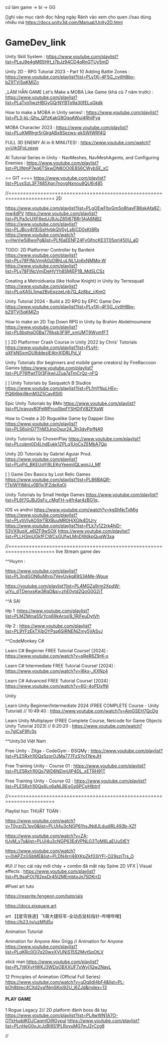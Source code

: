 cứ làm game -> bí -> GG

[]ghi vào mục rảnh đọc hằng ngày
Rảnh vào xem cho quen
//sau dùng nhiều mà
https://docs.unity3d.com/Manual/Unity2D.html

# GameDev_link

Unity Skill System : https://www.youtube.com/playlist?list=PLeJ9e4gM65HH_t7bJz94CD4qRnGTUy5mD

Unity 2D - RPG Tutorial 2023 - Part 10 Adding Battle Zones : https://www.youtube.com/playlist?list=PLy1Xj-4F5G_cytIH8by-bZ9TVj5qKMlZn

_LÀM HẲN GAME
Let's Make a MOBA Like Game (khá cũ 7 năm trước) : https://www.youtube.com/playlist?list=PLaTvo1jwzHBGyGQrNYBTp9a30fELuGkdk

How to make a MOBA in Unity series! : https://www.youtube.com/playlist?list=PL3-kL-Qhu_QPzKakG8OqoAWul4RhilFya

MOBA Character 2023 : https://www.youtube.com/playlist?list=PLuKMRhgr5rGkgABx8Sezws-ekSWIWRf4Q

FULL 3D ENEMY AI in 6 MINUTES! : https://www.youtube.com/watch?v=UjkSFoLxesw

AI Tutorial Series in Unity - NavMeshes, NavMeshAgents, and Configuring Enemies : https://www.youtube.com/playlist?list=PLllNmP7eq6TSkwDN8OO0E8S6CWybSE_xC

== GIT ====
https://www.youtube.com/playlist?list=PLyxSzL3F7485Xgn7novgNxnou8QU6i485


//======================================================================
2D

https://www.youtube.com/playlist?list=PLgOEwFbvGm5o8hayFB6skAfa8Z-mw4dPV
https://www.youtube.com/playlist?list=PLPa3cUXF8edJJ9JuZ85l67BRr1AjA8NB2
https://www.youtube.com/playlist?list=PLJBcv4t1EiSxHybkQV0yLs6iCD0xKt8Rx
https://www.youtube.com/watch?v=HwVw5j8wxPg&list=PLf6aEENFZ4Fv0ifncKE3T05qrI450U_aD

TODO:
2D Platformer Controller by Bardent
https://www.youtube.com/playlist?list=PLy78FINcVmjA0zDBhLuLNL1Jo6xNMMq-W
https://www.youtube.com/playlist?list=PLy78FINcVmjDeHVYh8SMjEP1B_MdSLCSz

Creating a Metroidvania (like Hollow Knight) in Unity by Terresquall
https://www.youtube.com/playlist?list=PLgXA5L5ma2BvEqzzeLnb7Q_4z8bz_cKmO

Unity Tutorial 2024 - Build a 2D RPG by EPIC Game Dev
https://www.youtube.com/playlist?list=PLy1Xj-4F5G_cytIH8by-bZ9TVj5qKMlZn

How to make an 2D Top Down RPG in Unity by Brahim Abdelmoumene
https://www.youtube.com/playlist?list=PL6bqhqO0Ba776ksb3F9P_xmUMT9WvmfFT

[ ] 2D Platformer Crash Course in Unity 2022 by Chris' Tutorials
https://www.youtube.com/playlist?list=PLyH-qXFkNSxmDU8ddeslEAtnXIDRLPd_V

Unity Tutorials (for beginners and mobile game creators) by FireRaccoon Games
https://www.youtube.com/playlist?list=PLP76ffwtT0I3FikwIJZua7aTmCrQz-nFQ

[ ] Unity Tutorials by Sasquatch B Studios
https://www.youtube.com/playlist?list=PLfmYNuLHEy-PQ6j6kki9kmM3Z5CayRSI0

Epic Unity Tutorials by BMo
https://www.youtube.com/playlist?list=PLhrayuv80FeWPrco0bqfYSHDifVB2PXpW

How to Create a 2D Roguelike Game by Dapper Dino
https://www.youtube.com/playlist?list=PLS6sInD7ThM3JnoOsur24_3h3dvPpfNA9

Unity Tutorials by ChosenPlay
https://www.youtube.com/playlist?list=PLcobm0D4LhdEukk1ZPLq1UoCxZEMbA7Qp

Unity 2D Tutorials by Gabriel Aguiar Prod.
https://www.youtube.com/playlist?list=PLpPd_BKEUoYj9LEKgYeemilQLwqrJJ_Mf

[ ] Game Dev Basics by Lost Relic Games
https://www.youtube.com/playlist?list=PLB6BAQR-fTkIWYtMnLv0B1jx1FZdeXqOi

Unity Tutorials by Small Hedge Games
https://www.youtube.com/playlist?list=PL6f7GJBJ0sFv_cMgFH-y4fr4ar4zBG1q_




IOS vs androi
https://www.youtube.com/watch?v=kgShNcTxMIg
https://www.youtube.com/playlist?list=PLytjVIyAOStrTBXBuuMR0HjXGIk4DtJrv
https://www.youtube.com/playlist?list=PLk7v1Z2rk4hjD-53VX9uqX_e6lZF9wSOX
https://www.youtube.com/playlist?list=PLLH3mUGkfFCWCsGUfwLMnDWdkpQuqW3xa





//======================================================================
live Stream game dev

^^Huynn : 

https://www.youtube.com/playlist?list=PL3ndGON6uNhrp7VeyUvkg89S3AMe-Wgue

https://youtube.com/playlist?list=PL4MGZa9rm2XpdW-ujYu_dTDenxsKw3RqD&si=zhE0ytd2QoG0G2jT

^^A SAI 

lớp 1 :https://www.youtube.com/playlist?list=PLMZMma55rYcp69kArosI9_1RjFeuDytVh

lớp 2 : https://www.youtube.com/playlist?list=PL9YFzEkTXjbOYPsp6SlRNENjZmy5VASvJ

^^CodeMonkey
C#

Learn C# Beginner FREE Tutorial Course! [2024]
 : https://www.youtube.com/watch?v=pReR6Z9rK-o

Learn C# Intermediate FREE Tutorial Course! [2024]
 : https://www.youtube.com/watch?v=I6kx-_KXNz4 

Learn C# Advanced FREE Tutorial Course! [2024] 
: https://www.youtube.com/watch?v=6G-4oPDxfNI

Unity

Learn Unity Beginner/Intermediate 2024 (FREE COMPLETE Course - Unity Tutorial) // 10:49:40
: https://www.youtube.com/watch?v=AmGSEH7QcDg

Learn Unity Multiplayer (FREE Complete Course, Netcode for Game Objects Unity Tutorial 2023) // 6:20:20 
: https://www.youtube.com/watch?v=7glCsF9fv3s

^^Unity3d Việt Nam

Free Unity - Zitga - CodeGym - ĐSQMy : 
https://www.youtube.com/playlist?list=PLE5Rxh1l0Qs5zorOJMa777FzSYoTNreJH

Free Training Unity - Course 01 : 
https://www.youtube.com/playlist?list=PLE5Rxh1l0Qs7WD6NDmUlP4DL_xETRH91T

Free Training Unity - Course 02 : 
https://www.youtube.com/playlist?list=PLE5Rxh1l0Qs6Ln6aNLBEgGz6PCgHlbtnf


//======================================================================

Playlist học THUẬT TOÁN :

https://www.youtube.com/watch?v=T0yzrZL1py0&list=PLUl4u3cNGP61hsJNdULdudlRL493b-XZf

https://www.youtube.com/watch?v=ZA-tUyM_y7s&list=PLUl4u3cNGP63EdVPNLG3ToM6LaEUuStEY

https://www.youtube.com/watch?v=0IAPZzGSbME&list=PLDN4rrl48XKpZkf03iYFl-O29szjTrs_O





#UI // học cái này mới cháy + combo đã mắt này
Spine 2D VFX | Visual effects : https://www.youtube.com/playlist?list=PL9sqFOj762pxDr45I2MEmbtoJn75DKrrD




#Pixel art
tuto 

https://resprite.fengeon.com/tutorials

https://docs.pixquare.art


art
【【星穹铁道】飞霄大捷将军-全动态鼠标指针-哔哩哔哩】 https://b23.tv/uzMfd5u


Animation Tutorial

Animation for Anyone
Alex Grigg // Animation for Anyone
https://www.youtube.com/playlist?list=PLqKRc0Oi7q20wxXVUNiS15S2MvtSqOtLV

stick man
https://www.youtube.com/playlist?list=PL7jWXyHWKJ3WDsOBXXUF7xWvj1Qw2NayL

12 Principles of Animation (Official Full Series)
https://www.youtube.com/watch?v=uDqjIdI4bF4&list=PL-bOh8btec4CXd2ya1NmSKpi92U_l6ZJd&index=13

#### PLAY GAME

1 Rogue Legacy 2// 2D platform đánh boss đã tay 
https://www.youtube.com/playlist?list=PLAwWN1A7O-OTkHuddKDJCaqmlOiRGypul
https://www.youtube.com/playlist?list=PLnHeG0oJcJzBI9S1PLRxvuMG7mJ2rCzg9


//

